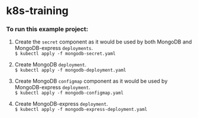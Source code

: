 # k8s-training
### To run this example project:

1. Create the `secret` component as it would be used by both MongoDB and MongoDB-express `deployments`.\
  `$ kubectl apply -f mongodb-secret.yaml`
  
2. Create MongoDB `deployment`.\
  `$ kubectl apply -f mongodb-deployment.yaml`

3. Create MongoDB `configmap` component as it would be used by MongoDB-express `deployment`.\
  `$ kubectl apply -f mongodb-configmap.yaml`

4. Create MongoDB-express `deployment`.\
  `$ kubectl apply -f mongodb-express-deployment.yaml`

